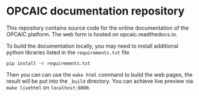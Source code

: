 # OPCAIC documentation repository

This repository contains source code for the online documentation of the OPCAIC platform. The web form is hosted on opcaic.readthedocs.io.

To build the documentation locally, you may need to install additional python libraries listed in the `requirements.txt` file

    pip install -r requirements.txt
    
Then you can can use the `make html` command to build the web pages, the result will be put into the `_build` directory. You can achieve live preview via `make livehtml` on `localhost:8000`.
